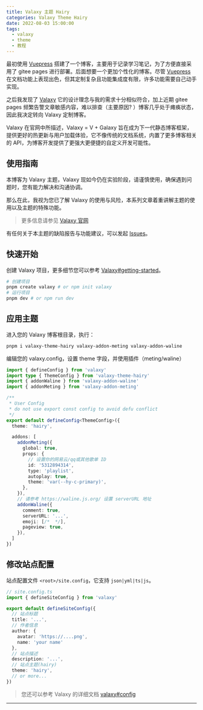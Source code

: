 ```yaml
---
title: Valaxy 主题 Hairy
categories: Valaxy Theme Hairy
date: 2022-08-03 15:00:00
tags:
  - valaxy
  - theme
  - 教程
---
```


<HairyImage class="rounded w-full h-150" fit="contain" src="/preview.png" />

最初使用 [Vuepress](https://www.vuepress.cn/) 搭建了一个博客，主要用于记录学习笔记，为了方便直接采用了 gitee pages 进行部署。后面想要一个更加个性化的博客。尽管 [Vuepress](https://www.vuepress.cn/) 在文档功能上表现出色，但其定制复杂且功能集成度有限，许多功能需要自己动手实现。

之后我发现了 [Valaxy](https://valaxy.site/) 它的设计理念与我的需求十分相似符合，加上近期 gitee pages 频繁告警文章敏感内容，难以排查（主要原因? ）博客几乎处于瘫痪状态，因此我决定转向 Valaxy 定制博客。

Valaxy 在官网中所描述，Valaxy = V + Galaxy 旨在成为下一代静态博客框架，提供更好的热更新与用户加载体验，它不像传统的文档系统，内置了更多博客相关的 API，为博客开发提供了更强大更便捷的自定义开发可能性。

<!-- more -->

<HairyImageGroup row="150px">
  <HairyImage src="https://user-images.githubusercontent.com/49724027/182445245-e4e0fcab-24fc-4cfa-9756-8cba44a4f6bb.png" />
  <HairyImage src="https://user-images.githubusercontent.com/49724027/182445323-5f7870e8-f21c-4bc5-ac87-a566e4b01c97.png" />
  <HairyImage src="https://user-images.githubusercontent.com/49724027/182445732-9678e9e9-3b6d-470b-b4c4-9b632b4984a0.png" />
  <HairyImage src="https://user-images.githubusercontent.com/49724027/182445776-148b6fed-c2db-4821-b57f-7fab053c87ca.png" />
  <HairyImage src="https://user-images.githubusercontent.com/49724027/182445825-2a036954-b604-4037-b21c-bdcb9b2182a2.png" />
  <HairyImage src="https://user-images.githubusercontent.com/49724027/182445873-19270c4c-bee6-4652-b7ac-7a5ebf2565a9.png" />
  <HairyImage src="https://user-images.githubusercontent.com/49724027/182446015-021eb02f-570d-4c3c-8801-c02343ced0b8.png" />
</HairyImageGroup>

## 使用指南

本博客为 Valaxy 主题，Valaxy 现如今仍在实验阶段，请谨慎使用，确保遇到问题时，您有能力解决和沟通协调。

那么在此，我视为您已了解 Valaxy 的使用与风险，本系列文章着重讲解主题的使用以及主题的特殊功能。

> 更多信息请参见 [Valaxy 官网](https://valaxy.site/)

有任何关于本主题的缺陷报告与功能建议，可以发起 [Issues](https://github.com/hairyf/valaxy-theme-hairy/issues)。

## 快速开始

创建 Valaxy 项目，更多细节您可以参考 [Valaxy#getting-started](https://valaxy.site/guide/getting-started)。

```sh
# 创建项目
pnpm create valaxy # or npm init valaxy
# 运行项目
pnpm dev # or npm run dev
```

## 应用主题

进入您的 Valaxy 博客根目录，执行：

```sh
pnpm i valaxy-theme-hairy valaxy-addon-meting valaxy-addon-waline
```

编辑您的 valaxy.config，设置 theme 字段，并使用插件（meting/waline）

```ts
import { defineConfig } from 'valaxy'
import type { ThemeConfig } from 'valaxy-theme-hairy'
import { addonWaline } from 'valaxy-addon-waline'
import { addonMeting } from 'valaxy-addon-meting'

/**
 * User Config
 * do not use export const config to avoid defu conflict
 */
export default defineConfig<ThemeConfig>({
  theme: 'hairy',

  addons: [
    addonMeting({
      global: true,
      props: {
        // 设置你的网易云/qq或其他歌单 ID
        id: '5312894314',
        type: 'playlist',
        autoplay: true,
        theme: 'var(--hy-c-primary)',
      },
    }),
    // 请参考 https://waline.js.org/ 设置 serverURL 地址
    addonWaline({
      comment: true,
      serverURL: '...',
      emoji: [/*  */],
      pageview: true,
    }),
  ]
})
```

## 修改站点配置

站点配置文件 `<root>/site.config`，它支持 `json|yml|ts|js`。

```ts
// site.config.ts
import { defineSiteConfig } from 'valaxy'

export default defineSiteConfig({
  // 站点标题
  title: '...',
  // 作者信息
  author: {
    avatar: 'https://....png',
    name: 'your name'
  },
  // 站点描述
  description: '...',
  // 站点主题(hairy)
  theme: 'hairy',
  // or more...
})
```

> 您还可以参考 Valaxy 的详细文档 [valaxy#config](https://valaxy.site/guide/getting-started)

---
